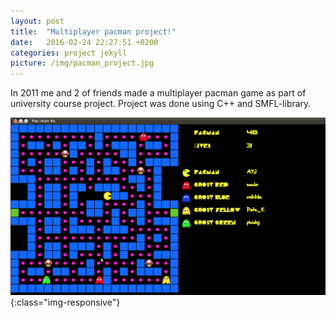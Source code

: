 ```yaml
---
layout: post
title:  "Multiplayer pacman project!"
date:   2016-02-24 22:27:51 +0200
categories: project jekyll
picture: /img/pacman_project.jpg
---
```

In 2011 me and 2 of friends made a multiplayer pacman game as part of university course project. Project was done using C++ and SMFL-library.

![Pacman in action](/img/pacman_project.jpg){:class="img-responsive"}

